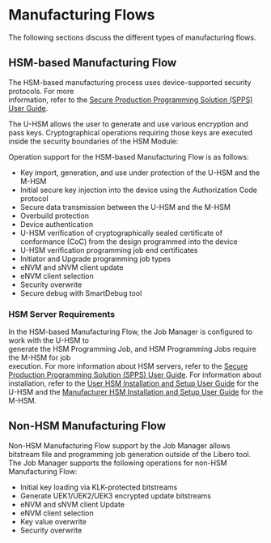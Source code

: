 # Manufacturing Flows

The following sections discuss the different types of manufacturing flows.

## HSM-based Manufacturing Flow

The HSM-based manufacturing process uses device-supported security protocols. For more<br /> information, refer to the [Secure Production Programming Solution \(SPPS\) User Guide](https://coredocs.s3.amazonaws.com/Libero/2025_1/Tool/spps_ug.pdf).

The U-HSM allows the user to generate and use various encryption and pass keys. Cryptographical operations requiring those keys are executed inside the security boundaries of the HSM Module:

Operation support for the HSM-based Manufacturing Flow is as follows:

-   Key import, generation, and use under protection of the U-HSM and the M-HSM
-   Initial secure key injection into the device using the Authorization Code protocol
-   Secure data transmission between the U-HSM and the M-HSM
-   Overbuild protection
-   Device authentication
-   U-HSM verification of cryptographically sealed certificate of conformance \(CoC\) from the design programmed into the device
-   U-HSM verification programming job end certificates
-   ​Initiator and Upgrade programming job types
-   eNVM and sNVM client update
-   eNVM client selection
-   Security overwrite
-   Secure debug with SmartDebug tool

### HSM Server Requirements

In the HSM-based Manufacturing Flow, the Job Manager is configured to work with the U-HSM to<br /> generate the HSM Programming Job, and HSM Programming Jobs require the M-HSM for job<br /> execution. For more information about HSM servers, refer to the [Secure Production Programming Solution \(SPPS\) User Guide](https://coredocs.s3.amazonaws.com/Libero/2025_1/Tool/spps_ug.pdf). For information about installation, refer to the [User HSM Installation and Setup User Guide](https://coredocs.s3.amazonaws.com/Libero/2025_1/Tool/user_hsm_ug.pdf) for the U-HSM and the [Manufacturer HSM Installation and Setup User Guide](https://coredocs.s3.amazonaws.com/Libero/2025_1/Tool/man_hsm_ug.pdf) for the M-HSM.

## Non-HSM Manufacturing Flow

Non-HSM Manufacturing Flow support by the Job Manager allows bitstream file and programming job generation outside of the Libero tool. The Job Manager supports the following operations for non-HSM Manufacturing Flow:

-   Initial key loading via KLK-protected bitstreams
-   Generate UEK1/UEK2/UEK3 encrypted update bitstreams
-   eNVM and sNVM client Update
-   eNVM client selection
-   Key value overwrite
-   Security overwrite

